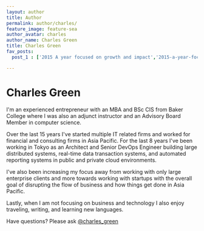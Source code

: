 ```yaml
---
layout: author
title: Author
permalink: author/charles/
feature_image: feature-sea
author_avatar: charles
author_name: Charles Green
title: Charles Green
fav_posts:
  post_1 : ['2015 A year focused on growth and impact','2015-a-year-focused-on-growth-and-impact/', 'I will adjust my focus from technology and implementation to execution and growth...']

---
```


# Charles Green

I'm an experienced entrepreneur with an MBA and BSc CIS from Baker College where I was also an adjunct instructor and an Advisory Board Member in computer science.

Over the last 15 years I've started multiple IT related firms and worked for financial and consulting firms in Asia Pacific. For the last 8 years I've been working in Tokyo as an Architect and Senior DevOps Engineer building large distributed systems, real-time data transaction systems, and automated reporting systems in public and private cloud environments.

I've also been increasing my focus away from working with only large enterprise clients and more towards working with startups with the overall goal of disrupting the flow of business and how things get done in Asia Pacific.

Lastly, when I am not focusing on business and technology I also enjoy traveling, writing, and learning new languages.

Have questions? Please ask [@charles_green](https://twitter.com/charles_green)
